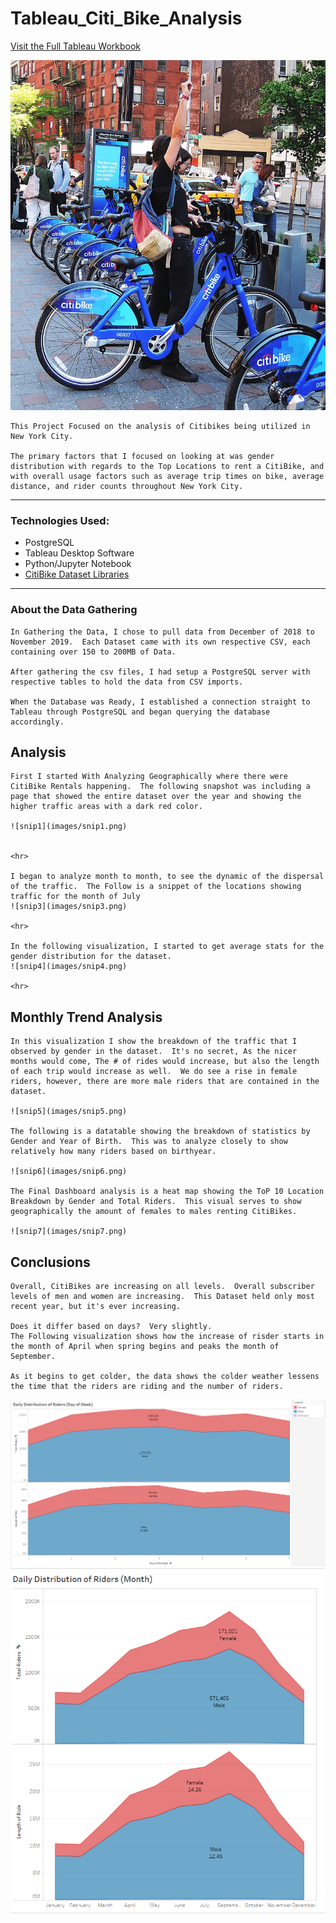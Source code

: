 # Tableau_Citi_Bike_Analysis
[Visit the Full Tableau Workbook](https://public.tableau.com/profile/elie2805#!/vizhome/CitiBikeAnalysis_Dec2018-Nov2019/Story1?publish=yes)

![CitiBike Analysis](images/citi-bike-station-bikes.jpg)

    This Project Focused on the analysis of Citibikes being utilized in New York City.

    The primary factors that I focused on looking at was gender distribution with regards to the Top Locations to rent a CitiBike, and with overall usage factors such as average trip times on bike, average distance, and rider counts throughout New York City.
<hr>

### Technologies Used:
*   PostgreSQL
*   Tableau Desktop Software
*   Python/Jupyter Notebook
*   [CitiBike Dataset Libraries](https://www.citibikenyc.com/system-data)

<hr>

### About the Data Gathering

    In Gathering the Data, I chose to pull data from December of 2018 to November 2019.  Each Dataset came with its own respective CSV, each containing over 150 to 200MB of Data.

    After gathering the csv files, I had setup a PostgreSQL server with respective tables to hold the data from CSV imports.

    When the Database was Ready, I established a connection straight to Tableau through PostgreSQL and began querying the database accordingly.

##  Analysis

    First I started With Analyzing Geographically where there were CitiBike Rentals happening.  The following snapshot was including a page that showed the entire dataset over the year and showing the higher traffic areas with a dark red color.

    ![snip1](images/snip1.png)


    <hr>

    I began to analyze month to month, to see the dynamic of the dispersal of the traffic.  The Follow is a snippet of the locations showing traffic for the month of July
    ![snip3](images/snip3.png)

    <hr>

    In the following visualization, I started to get average stats for the gender distribution for the dataset.
    ![snip4](images/snip4.png)

    <hr>

## Monthly Trend Analysis

    In this visualization I show the breakdown of the traffic that I observed by gender in the dataset.  It's no secret, As the nicer months would come, The # of rides would increase, but also the length of each trip would increase as well.  We do see a rise in female riders, however, there are more male riders that are contained in the dataset.

    ![snip5](images/snip5.png)

    The following is a datatable showing the breakdown of statistics by Gender and Year of Birth.  This was to analyze closely to show relatively how many riders based on birthyear.

    ![snip6](images/snip6.png)

    The Final Dashboard analysis is a heat map showing the ToP 10 Location Breakdown by Gender and Total Riders.  This visual serves to show geographically the amount of females to males renting CitiBikes.

    ![snip7](images/snip7.png)

##  Conclusions

    Overall, CitiBikes are increasing on all levels.  Overall subscriber levels of men and women are increasing.  This Dataset held only most recent year, but it's ever increasing.

    Does it differ based on days?  Very slightly.  
    The Following visualization shows how the increase of risder starts in the month of April when spring begins and peaks the month of September.

    As it begins to get colder, the data shows the colder weather lessens the time that the riders are riding and the number of riders.
![snip8](images/snip8.png)
![snip9](images/snip9.png)
